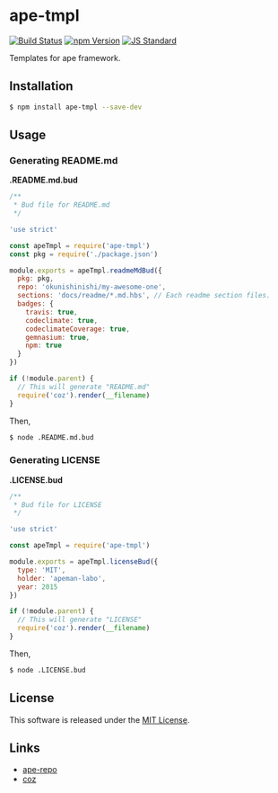 ape-tmpl
==========

<!---
This file is generated by ape-tmpl. Do not update manually.
--->

<!-- Badge Start -->
<a name="badges"></a>

[![Build Status][bd_travis_shield_url]][bd_travis_url]
[![npm Version][bd_npm_shield_url]][bd_npm_url]
[![JS Standard][bd_standard_shield_url]][bd_standard_url]

[bd_repo_url]: https://github.com/ape-repo/ape-tmpl
[bd_travis_url]: http://travis-ci.org/ape-repo/ape-tmpl
[bd_travis_shield_url]: http://img.shields.io/travis/ape-repo/ape-tmpl.svg?style=flat
[bd_travis_com_url]: http://travis-ci.com/ape-repo/ape-tmpl
[bd_travis_com_shield_url]: https://api.travis-ci.com/ape-repo/ape-tmpl.svg?token=
[bd_license_url]: https://github.com/ape-repo/ape-tmpl/blob/master/LICENSE
[bd_codeclimate_url]: http://codeclimate.com/github/ape-repo/ape-tmpl
[bd_codeclimate_shield_url]: http://img.shields.io/codeclimate/github/ape-repo/ape-tmpl.svg?style=flat
[bd_codeclimate_coverage_shield_url]: http://img.shields.io/codeclimate/coverage/github/ape-repo/ape-tmpl.svg?style=flat
[bd_gemnasium_url]: https://gemnasium.com/ape-repo/ape-tmpl
[bd_gemnasium_shield_url]: https://gemnasium.com/ape-repo/ape-tmpl.svg
[bd_npm_url]: http://www.npmjs.org/package/ape-tmpl
[bd_npm_shield_url]: http://img.shields.io/npm/v/ape-tmpl.svg?style=flat
[bd_standard_url]: http://standardjs.com/
[bd_standard_shield_url]: https://img.shields.io/badge/code%20style-standard-brightgreen.svg

<!-- Badge End -->


<!-- Description Start -->
<a name="description"></a>

Templates for ape framework.

<!-- Description End -->




<!-- Sections Start -->
<a name="sections"></a>

<!-- Section from "doc/guides/01.Installation.md.hbs" Start -->

<a name="section-doc-guides-01-installation-md"></a>

Installation
------------

```bash
$ npm install ape-tmpl --save-dev
```

<!-- Section from "doc/guides/01.Installation.md.hbs" End -->

<!-- Section from "doc/guides/02.Usage.md.hbs" Start -->

<a name="section-doc-guides-02-usage-md"></a>

Usage
-----

### Generating README.md

**.README.md.bud**

```javascript
/**
 * Bud file for README.md
 */

'use strict'

const apeTmpl = require('ape-tmpl')
const pkg = require('./package.json')

module.exports = apeTmpl.readmeMdBud({
  pkg: pkg,
  repo: 'okunishinishi/my-awesome-one',
  sections: 'docs/readme/*.md.hbs', // Each readme section files.
  badges: {
    travis: true,
    codeclimate: true,
    codeclimateCoverage: true,
    gemnasium: true,
    npm: true
  }
})

if (!module.parent) {
  // This will generate "README.md"
  require('coz').render(__filename)
}

```

Then,

```bash
$ node .README.md.bud
```


### Generating LICENSE

**.LICENSE.bud**

```javascript
/**
 * Bud file for LICENSE
 */

'use strict'

const apeTmpl = require('ape-tmpl')

module.exports = apeTmpl.licenseBud({
  type: 'MIT',
  holder: 'apeman-labo',
  year: 2015
})

if (!module.parent) {
  // This will generate "LICENSE"
  require('coz').render(__filename)
}
```

Then,

```bash
$ node .LICENSE.bud
```

<!-- Section from "doc/guides/02.Usage.md.hbs" End -->


<!-- Sections Start -->


<!-- LICENSE Start -->
<a name="license"></a>

License
-------
This software is released under the [MIT License](https://github.com/ape-repo/ape-tmpl/blob/master/LICENSE).

<!-- LICENSE End -->


<!-- Links Start -->
<a name="links"></a>

Links
------

+ [ape-repo][ape_repo_url]
+ [coz][coz_url]

[ape_repo_url]: https://github.com/ape-repo
[coz_url]: https://github.com/coz-labo/coz

<!-- Links End -->
